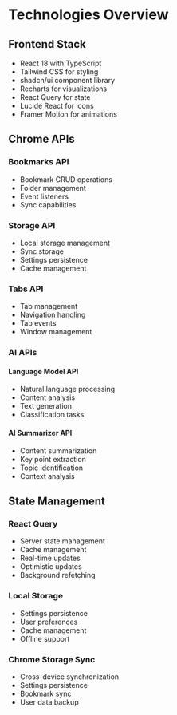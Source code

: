 # Technologies Overview

## Frontend Stack
- React 18 with TypeScript
- Tailwind CSS for styling
- shadcn/ui component library
- Recharts for visualizations
- React Query for state
- Lucide React for icons
- Framer Motion for animations

## Chrome APIs
### Bookmarks API
- Bookmark CRUD operations
- Folder management
- Event listeners
- Sync capabilities

### Storage API
- Local storage management
- Sync storage
- Settings persistence
- Cache management

### Tabs API
- Tab management
- Navigation handling
- Tab events
- Window management

### AI APIs
#### Language Model API
- Natural language processing
- Content analysis
- Text generation
- Classification tasks

#### AI Summarizer API
- Content summarization
- Key point extraction
- Topic identification
- Context analysis

## State Management
### React Query
- Server state management
- Cache management
- Real-time updates
- Optimistic updates
- Background refetching

### Local Storage
- Settings persistence
- User preferences
- Cache management
- Offline support

### Chrome Storage Sync
- Cross-device synchronization
- Settings persistence
- Bookmark sync
- User data backup